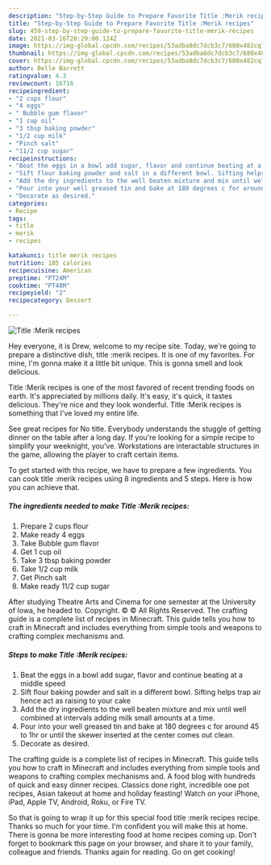 ```yaml
---
description: "Step-by-Step Guide to Prepare Favorite Title :Merik recipes"
title: "Step-by-Step Guide to Prepare Favorite Title :Merik recipes"
slug: 459-step-by-step-guide-to-prepare-favorite-title-merik-recipes
date: 2021-03-16T20:29:00.124Z
image: https://img-global.cpcdn.com/recipes/53adba8dc7dcb3c7/680x482cq70/title-merik-recipes-recipe-main-photo.jpg
thumbnail: https://img-global.cpcdn.com/recipes/53adba8dc7dcb3c7/680x482cq70/title-merik-recipes-recipe-main-photo.jpg
cover: https://img-global.cpcdn.com/recipes/53adba8dc7dcb3c7/680x482cq70/title-merik-recipes-recipe-main-photo.jpg
author: Belle Barrett
ratingvalue: 4.3
reviewcount: 16716
recipeingredient:
- "2 cups flour"
- "4 eggs"
- " Bubble gum flavor"
- "1 cup oil"
- "3 tbsp baking powder"
- "1/2 cup milk"
- "Pinch salt"
- "11/2 cup sugar"
recipeinstructions:
- "Beat the eggs in a bowl add sugar, flavor and continue beating at a middle speed"
- "Sift flour baking powder and salt in a different bowl. Sifting helps trap air hence act as raising to your cake"
- "Add the dry ingredients to the well beaten mixture and mix until well combined at intervals adding milk small amounts at a time."
- "Pour into your well greased tin and bake at 180 degrees c for around 45 to 1hr or until the skewer inserted at the center comes out clean."
- "Decorate as desired."
categories:
- Recipe
tags:
- title
- merik
- recipes

katakunci: title merik recipes 
nutrition: 185 calories
recipecuisine: American
preptime: "PT24M"
cooktime: "PT48M"
recipeyield: "2"
recipecategory: Dessert

---
```



![Title :Merik recipes](https://img-global.cpcdn.com/recipes/53adba8dc7dcb3c7/680x482cq70/title-merik-recipes-recipe-main-photo.jpg)

Hey everyone, it is Drew, welcome to my recipe site. Today, we're going to prepare a distinctive dish, title :merik recipes. It is one of my favorites. For mine, I'm gonna make it a little bit unique. This is gonna smell and look delicious.

Title :Merik recipes is one of the most favored of recent trending foods on earth. It's appreciated by millions daily. It's easy, it's quick, it tastes delicious. They're nice and they look wonderful. Title :Merik recipes is something that I've loved my entire life.

See great recipes for No title. Everybody understands the stuggle of getting dinner on the table after a long day. If you&#39;re looking for a simple recipe to simplify your weeknight, you&#39;ve. Workstations are interactable structures in the game, allowing the player to craft certain items.


To get started with this recipe, we have to prepare a few ingredients. You can cook title :merik recipes using 8 ingredients and 5 steps. Here is how you can achieve that.

<!--inarticleads1-->

##### The ingredients needed to make Title :Merik recipes:

1. Prepare 2 cups flour
1. Make ready 4 eggs
1. Take  Bubble gum flavor
1. Get 1 cup oil
1. Take 3 tbsp baking powder
1. Take 1/2 cup milk
1. Get Pinch salt
1. Make ready 11/2 cup sugar


After studying Theatre Arts and Cinema for one semester at the University of Iowa, he headed to. Copyright. © © All Rights Reserved. The crafting guide is a complete list of recipes in Minecraft. This guide tells you how to craft in Minecraft and includes everything from simple tools and weapons to crafting complex mechanisms and. 

<!--inarticleads2-->

##### Steps to make Title :Merik recipes:

1. Beat the eggs in a bowl add sugar, flavor and continue beating at a middle speed
1. Sift flour baking powder and salt in a different bowl. Sifting helps trap air hence act as raising to your cake
1. Add the dry ingredients to the well beaten mixture and mix until well combined at intervals adding milk small amounts at a time.
1. Pour into your well greased tin and bake at 180 degrees c for around 45 to 1hr or until the skewer inserted at the center comes out clean.
1. Decorate as desired.


The crafting guide is a complete list of recipes in Minecraft. This guide tells you how to craft in Minecraft and includes everything from simple tools and weapons to crafting complex mechanisms and. A food blog with hundreds of quick and easy dinner recipes. Classics done right, incredible one pot recipes, Asian takeout at home and holiday feasting! Watch on your iPhone, iPad, Apple TV, Android, Roku, or Fire TV. 

So that is going to wrap it up for this special food title :merik recipes recipe. Thanks so much for your time. I'm confident you will make this at home. There is gonna be more interesting food at home recipes coming up. Don't forget to bookmark this page on your browser, and share it to your family, colleague and friends. Thanks again for reading. Go on get cooking!
